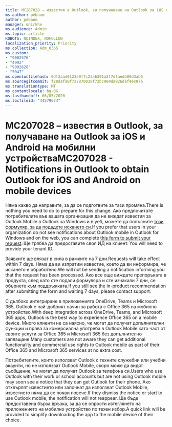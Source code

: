 ```yaml
---
title: MC207028 – известия в Outlook, за получаване на Outlook за iOS и Android на мобилни устройства
ms.author: pebaum
author: pebaum
manager: mnirkhe
ms.audience: Admin
ms.topic: article
ROBOTS: NOINDEX, NOFOLLOW
localization_priority: Priority
ms.collection: Adm_O365
ms.custom:
- "9002576"
- "4992"
- "9002628"
- "5047"
ms.openlocfilehash: 0df2aad0123e9f7c23a6391a2f7dfaedb09d3ab6
ms.sourcegitcommit: f28dafa0f727870038f72bc904da926daf4ec07b
ms.translationtype: MT
ms.contentlocale: bg-BG
ms.lasthandoff: 06/05/2020
ms.locfileid: "44579674"
---
```

# <a name="mc207028---notifications-in-outlook-to-obtain-outlook-for-ios-and-android-on-mobile-devices"></a><span data-ttu-id="190df-102">MC207028 – известия в Outlook, за получаване на Outlook за iOS и Android на мобилни устройства</span><span class="sxs-lookup"><span data-stu-id="190df-102">MC207028 - Notifications in Outlook to obtain Outlook for iOS and Android on mobile devices</span></span>

<span data-ttu-id="190df-103">Няма какво да направите, за да се подготвите за тази промяна.</span><span class="sxs-lookup"><span data-stu-id="190df-103">There is nothing you need to do to prepare for this change.</span></span> <span data-ttu-id="190df-104">Ако предпочитате потребителите във вашата организация да не виждат известия за Outlook Mobile в Outlook за Windows и в уеб, можете да попълните [този формуляр, за да подадете искането си](https://aka.ms/MC207028).</span><span class="sxs-lookup"><span data-stu-id="190df-104">If you prefer that users in your organization do not see notifications about Outlook mobile in Outlook for Windows and on the web, you can complete [this form to submit your request](https://aka.ms/MC207028).</span></span><span data-ttu-id="190df-105"> Ще трябва да предоставите своя ИД на клиент.</span><span class="sxs-lookup"><span data-stu-id="190df-105"> You will need to provide your tenant ID.</span></span> 

<span data-ttu-id="190df-106">Заявките ще влязат в сила в рамките на 7 дни.</span><span class="sxs-lookup"><span data-stu-id="190df-106">Requests will take effect within 7 days.</span></span> <span data-ttu-id="190df-107">Няма да ви изпратим известие, което да ви информира, че искането е обработено.</span><span class="sxs-lookup"><span data-stu-id="190df-107">We will not be sending a notification informing you that the request has been processed.</span></span> <span data-ttu-id="190df-108">Ако все още виждате препоръката в продукта, след като сте подали формуляра и сте изчакали 7 дни, се обърнете към поддръжката.</span><span class="sxs-lookup"><span data-stu-id="190df-108">If you still see the in-product recommendation after submitting the form and waiting 7 days, please contact support.</span></span>

<span data-ttu-id="190df-109">С дълбоко интегриране в приложенията OneDrive, Teams и Microsoft 365, Outlook е най-добрият начин за работа с Office 365 на мобилно устройство.</span><span class="sxs-lookup"><span data-stu-id="190df-109">With deep integration across OneDrive, Teams, and Microsoft 365 apps, Outlook is the best way to experience Office 365 on a mobile device.</span></span> <span data-ttu-id="190df-110">Много клиенти не са наясно, че могат да получат допълнителни функции и права за комерсиална употреба в Outlook Mobile като част от своите услуги за Office 365 и Microsoft 365 без допълнително заплащане.</span><span class="sxs-lookup"><span data-stu-id="190df-110">Many customers are not aware they can get additional functionality and commercial use rights to Outlook mobile as part of their Office 365 and Microsoft 365 services at no extra cost.</span></span>

<span data-ttu-id="190df-111">Потребителите, които използват Outlook с техните служебни или учебни акаунти, но не използват Outlook Mobile, скоро може да видят съобщение, че могат да получат Outlook за телефона си.</span><span class="sxs-lookup"><span data-stu-id="190df-111">Users who use Outlook with their work or school accounts but are not using Outlook mobile may soon see a notice that they can get Outlook for their phone.</span></span> <span data-ttu-id="190df-112">Ако отхвърлят известието или започнат да използват Outlook Mobile, известието няма да се появи повече.</span><span class="sxs-lookup"><span data-stu-id="190df-112">If they dismiss the notice or start to use Outlook mobile, the notification will not reappear.</span></span> <span data-ttu-id="190df-113">Ще бъде предоставена бърза връзка, за да се опрости изтеглянето на приложението на мобилно устройство по техен избор.</span><span class="sxs-lookup"><span data-stu-id="190df-113">A quick link will be provided to simplify downloading the app to the mobile device of their choice.</span></span>
